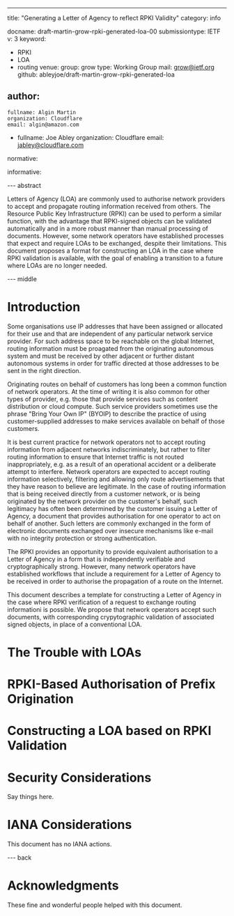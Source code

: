 ---
title: "Generating a Letter of Agency to reflect RPKI Validity"
category: info

docname: draft-martin-grow-rpki-generated-loa-00
submissiontype: IETF
v: 3
keyword:
 - RPKI
 - LOA
 - routing
venue:
  group: grow
  type: Working Group
  mail: grow@ietf.org
  github: ableyjoe/draft-martin-grow-rpki-generated-loa

author:
 -
    fullname: Algin Martin
    organization: Cloudflare
    email: algin@amazon.com
 -
    fullname: Joe Abley
    organization: Cloudflare
    email: jabley@cloudflare.com

normative:

informative:

--- abstract

Letters of Agency (LOA) are commonly used to authorise network
providers to accept and propagate routing information received from
others. The Resource Public Key Infrastructure (RPKI) can be used
to perform a similar function, with the advantage that RPKI-signed
objects can be validated automatically and in a more robust manner
than manual processing of documents. However, some network operators
have established processes that expect and require LOAs to be
exchanged, despite their limitations. This document proposes a
format for constructing an LOA in the case where RPKI validation
is available, with the goal of enabling a transition to a future
where LOAs are no longer needed.

--- middle

# Introduction

Some organisations use IP addresses that have been assigned or
allocated for their use and that are independent of any particular
network service provider. For such address space to be reachable
on the global Internet, routing information must be proagated from
the originating autonomous system and must be received by other
adjacent or further distant autonomous systems in order for traffic
directed at those addresses to be sent in the right direction.

Originating routes on behalf of customers has long been a common function
of network operators. At the time of writing it is also common for
other types of provider, e.g. those that provide services such as
content distribution or cloud compute. Such service providers sometimes
use the phrase "Bring Your Own IP" (BYOIP) to describe the practice
of using customer-supplied addresses to make services available on
behalf of those customers.

It is best current practice for network operators not to accept
routing information from adjacent networks indiscriminately, but
rather to filter routing information to ensure that Internet traffic
is not routed inappropriately, e.g. as a result of an operational
accident or a deliberate attempt to interfere. Network operators
are expected to accept routing information selectively, filtering
and allowing only route advertisements that they have reason to
believe are legitimate. In the case of routing information that is
being received directly from a customer network, or is being
originated by the network provider on the customer's behalf, such
legitimacy has often been determined by the customer issuing a
Letter of Agency, a document that provides authorisation for one
operator to act on behalf of another. Such letters are commonly
exchanged in the form of electronic documents exchanged over insecure
mechanisms like e-mail with no integrity protection or strong
authentication.

The RPKI provides an opportunity to provide equivalent authorisation
to a Letter of Agency in a form that is independently verifiable and
cryptographically strong. However, many network operators have
established workflows that include a requirement for a Letter of
Agency to be received in order to authorise the propagation of a
route on the Internet.

This document describes a template for constructing a Letter of
Agency in the case where RPKI verification of a request to exchange
routing informationi is possible. We propose that network operators
accept such documents, with corresponding crypytographic validation
of associated signed objects, in place of a conventional LOA.

# The Trouble with LOAs

# RPKI-Based Authorisation of Prefix Origination

# Constructing a LOA based on RPKI Validation

# Security Considerations

Say things here.

# IANA Considerations

This document has no IANA actions.

--- back

# Acknowledgments

These fine and wonderful people helped with this document.


